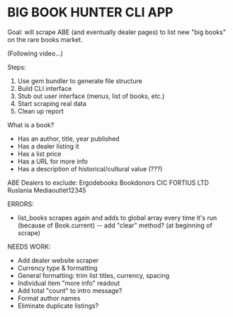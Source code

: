 # BIG BOOK HUNTER CLI APP

Goal: will scrape ABE (and eventually dealer pages) to list new "big books" on the rare books market.

(Following video...)

Steps:
1. Use gem bundler to generate file structure
2. Build CLI interface
3. Stub out user interface (menus, list of books, etc.)
3. Start scraping real data
4. Clean up report

What is a book?
- Has an author, title, year published
- Has a dealer listing it
- Has a list price
- Has a URL for more info
- Has a description of historical/cultural value (???)

ABE Dealers to exclude:
Ergodebooks
Bookdonors CIC
FORTIUS LTD
Ruslania
Mediaoutlet12345

ERRORS:
- list_books scrapes again and adds to global array every time it's run (because of Book.current) -- add "clear" method? (at beginning of scrape)

NEEDS WORK:
- Add dealer website scraper
- Currency type & formatting
- General formatting: trim list titles, currency, spacing
- Individual item "more info" readout
- Add total "count" to intro message?
- Format author names
- Eliminate duplicate listings?